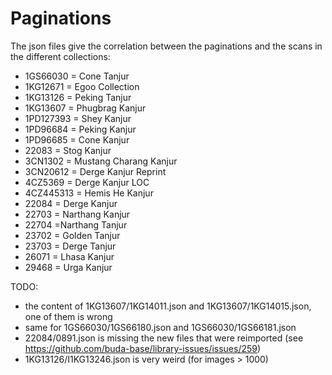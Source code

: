 # Paginations

The json files give the correlation between the paginations and the scans in the different collections:

- 1GS66030 = Cone Tanjur
- 1KG12671 = Egoo Collection
- 1KG13126 = Peking Tanjur
- 1KG13607 = Phugbrag Kanjur
- 1PD127393 = Shey Kanjur
- 1PD96684 = Peking Kanjur
- 1PD96685 = Cone Kanjur
- 22083 = Stog Kanjur
- 3CN1302 = Mustang Charang Kanjur
- 3CN20612 = Derge Kanjur Reprint
- 4CZ5369 = Derge Kanjur LOC
- 4CZ445313 = Hemis He Kanjur
- 22084 = Derge Kanjur
- 22703 = Narthang Kanjur
- 22704  =Narthang Tanjur
- 23702 = Golden Tanjur
- 23703 = Derge Tanjur
- 26071 = Lhasa Kanjur
- 29468 = Urga Kanjur

TODO:

- the content of 1KG13607/1KG14011.json and 1KG13607/1KG14015.json, one of them is wrong
- same for 1GS66030/1GS66180.json and 1GS66030/1GS66181.json
- 22084/0891.json is missing the new files that were reimported (see https://github.com/buda-base/library-issues/issues/259)
- 1KG13126/I1KG13246.json is very weird (for images > 1000)